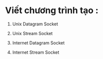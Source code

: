 # Viết chương trình tạo :

1. Unix Datagram Socket

2. Unix Stream Socket

3. Internet Datagram Socket

4. Internet Stream Socket
